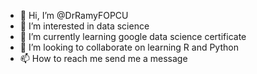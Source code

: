 - 👋 Hi, I’m @DrRamyFOPCU
- 👀 I’m interested in data science
- 🌱 I’m currently learning google data science certificate
- 💞️ I’m looking to collaborate on learning R and Python
- 📫 How to reach me send me a message

<!---
DrRamyFOPCU/DrRamyFOPCU is a ✨ special ✨ repository because its `README.md` (this file) appears on your GitHub profile.
You can click the Preview link to take a look at your changes.
--->
